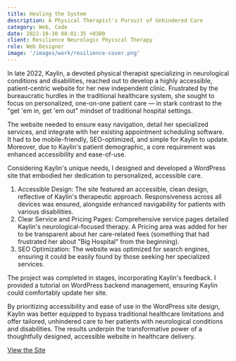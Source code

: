 ```yaml
---
title: Healing the System
description: A Physical Therapist's Pursuit of Unhindered Care
category: Web, Code
date: 2022-10-30 08:01:35 +0300
client: Resilience Neurologic Phyiscal Therapy
role: Web Designer
image: '/images/work/resilience-cover.png'
---
```


In late 2022, Kaylin, a devoted physical therapist specializing in neurological conditions and disabilities, reached out to develop a highly accessible, patient-centric website for her new independent clinic. Frustrated by the bureaucratic hurdles in the traditional healthcare system, she sought to focus on personalized, one-on-one patient care &mdash; in stark contrast to the "get 'em in, get 'em out" mindset of traditional hospital settings.

<!-- <div class="gallery-box">
  <div class="gallery">
    <img src="/images/work-1-2.jpg" loading="lazy" alt="Project">
    <img src="/images/work-1-3.jpg" loading="lazy" alt="Project">
  </div>
  <em>Photo by <a href="https://www.freepik.com/" target="_blank">Freepik</a></em>
</div> -->

The website needed to ensure easy navigation, detail her specialized services, and integrate with her existing appointment scheduling software. It had to be mobile-friendly, SEO-optimized, and simple for Kaylin to update. Moreover, due to Kaylin's patient demographic, a core requirement was enhanced accessibility and ease-of-use.

Considering Kaylin's unique needs, I designed and developed a WordPress site that embodied her dedication to personalized, accessible care.

1. Accessible Design: The site featured an accessible, clean design, reflective of Kaylin's therapeutic approach. Responsiveness across all devices was ensured, alongside enhanced navigability for patients with various disabilities.
2. Clear Service and Pricing Pages: Comprehensive service pages detailed Kaylin's neurological-focused therapy. A Pricing area was added for her to be transparent about her care-related fees (something that had frustrated her about "Big Hospital" from the beginning).
3. SEO Optimization: The website was optimized for search engines, ensuring it could be easily found by those seeking her specialized services.

The project was completed in stages, incorporating Kaylin's feedback. I provided a tutorial on WordPress backend management, ensuring Kaylin could comfortably update her site.

By prioritizing accessibility and ease of use in the WordPress site design, Kaylin was better equipped to bypass traditional healthcare limitations and offer tailored, unhindered care to her patients with neurological conditions and disabilities. The results underpin the transformative power of a thoughtfully designed, accessible website in healthcare delivery.

<a href="https://resilienceneuropt.com/" class="button button--primary" target="_blank">View the Site</a>